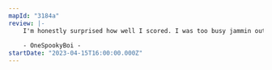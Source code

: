 ```yaml
---
mapId: "3184a"
review: |-
    I'm honestly surprised how well I scored. I was too busy jammin out to the best Rock lightshow ever made :)
    
    - OneSpookyBoi -
startDate: "2023-04-15T16:00:00.000Z"
---
```

